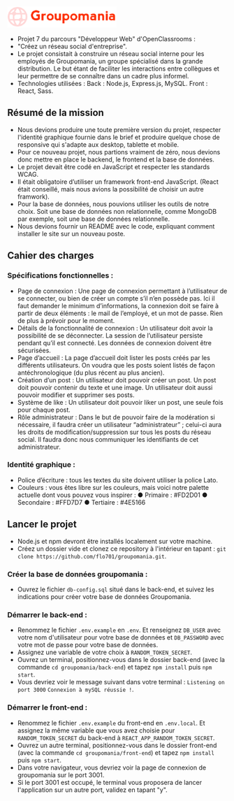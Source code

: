 ![Logo Groupomania](https://github.com/flo701/groupomania/blob/2eb63fe0bd9b867be2b97601ae3ac6271348b7ac/front-end/src/assets/logo/icon-left-font-2.png)

- Projet 7 du parcours "Développeur Web" d'OpenClassrooms :
- "Créez un réseau social d'entreprise".
- Le projet consistait à construire un réseau social interne pour les employés de Groupomania, un groupe
spécialisé dans la grande distribution. Le but étant de faciliter les interactions entre collègues et leur permettre de se connaître dans un cadre plus informel. 
- Technologies utilisées : Back : Node.js, Express.js, MySQL. Front : React, Sass.

## Résumé de la mission 
- Nous devions produire une toute première version du projet, respecter l'identité graphique fournie dans le brief et produire quelque chose de responsive qui s'adapte aux desktop, tablette et mobile.
- Pour ce nouveau projet, nous partions vraiment de zéro, nous devions donc mettre en place le backend, le frontend et la base de données.
- Le projet devait être codé en JavaScript et respecter les standards WCAG.
- Il était obligatoire d’utiliser un framework front-end JavaScript. (React était conseillé, mais nous avions la possibilité de choisir un autre framwork).
- Pour la base de données, nous pouvions utiliser les outils de notre choix. Soit une base de données non relationnelle, comme MongoDB par exemple, soit une base de données relationnelle.
- Nous devions fournir un README avec le code, expliquant comment installer le site sur un nouveau poste.

## Cahier des charges 
### Spécifications fonctionnelles : 
- Page de connexion : Une page de connexion permettant à l’utilisateur de se connecter, ou bien
de créer un compte s’il n’en possède pas. Ici il faut demander le minimum d’informations, la connexion doit se faire à partir de deux éléments : le mail de l’employé, et un mot de passe. Rien de plus à prévoir pour le moment.
- Détails de la fonctionnalité de connexion : Un utilisateur doit avoir la possibilité de se déconnecter.
La session de l’utilisateur persiste pendant qu’il est connecté. Les données de connexion doivent être sécurisées.
- Page d’accueil : La page d’accueil doit lister les posts créés par les différents utilisateurs.
On voudra que les posts soient listés de façon antéchronologique (du plus récent au plus ancien).
- Création d’un post : Un utilisateur doit pouvoir créer un post. Un post doit pouvoir contenir du texte et une image. Un utilisateur doit aussi pouvoir modifier et supprimer ses posts.
- Système de like : Un utilisateur doit pouvoir liker un post, une seule fois pour chaque post.
- Rôle administrateur : Dans le but de pouvoir faire de la modération si nécessaire, il faudra créer
un utilisateur “administrateur” ; celui-ci aura les droits de modification/suppression sur tous les posts du réseau social. Il faudra donc nous communiquer les identifiants de cet administrateur.

### Identité graphique :
- Police d’écriture : tous les textes du site doivent utiliser la police Lato.
- Couleurs : vous êtes libre sur les couleurs, mais voici notre palette actuelle dont vous pouvez vous inspirer :
● Primaire : #FD2D01
● Secondaire : #FFD7D7
● Tertiaire : #4E5166


## Lancer le projet 
- Node.js et npm devront être installés localement sur votre machine.
- Créez un dossier vide et clonez ce repository à l'intérieur en tapant : `git clone https://github.com/flo701/groupomania.git`.

### Créer la base de données groupomania :
- Ouvrez le fichier `db-config.sql` situé dans le back-end, et suivez les indications pour créer votre base de données Groupomania.

### Démarrer le back-end : 
- Renommez le fichier `.env.example` en `.env`. Et renseignez `DB_USER` avec votre nom d'utilisateur pour votre base de données et `DB_PASSWORD` avec votre mot de passe pour votre base de données.
- Assignez une variable de votre choix à `RANDOM_TOKEN_SECRET`.
- Ouvrez un terminal, positionnez-vous dans le dossier back-end (avec la commande `cd groupomania/back-end`) et tapez `npm install` puis `npm start`.
- Vous devriez voir le message suivant dans votre terminal : `Listening on port 3000` `Connexion à mySQL réussie !`.

### Démarrer le front-end :
- Renommez le fichier `.env.example` du front-end en `.env.local`. 
Et assignez la même variable que vous avez choisie pour `RANDOM_TOKEN_SECRET` du back-end à `REACT_APP_RANDOM_TOKEN_SECRET`.
- Ouvrez un autre terminal, positionnez-vous dans le dossier front-end (avec la commande `cd groupomania/front-end`) et tapez `npm install` puis `npm start`.
- Dans votre navigateur, vous devriez voir la page de connexion de groupomania sur le port 3001.
- Si le port 3001 est occupé, le terminal vous proposera de lancer l'application sur un autre port, validez en tapant "y".






